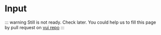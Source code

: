 # Input

::: warning
Still is not ready. Check later.
You could help us to fill this page by pull request on [vui repo](https://github.com/42-sol/vui)
:::
